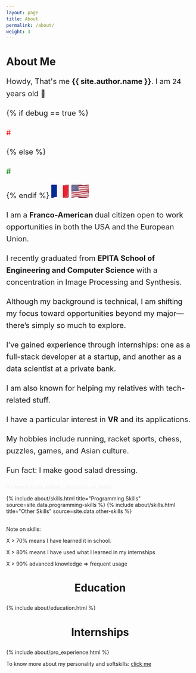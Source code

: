 ```yaml
---
layout: page
title: About
permalink: /about/
weight: 3
---
```


# **About Me**
<div style="font-size: 20px; line-height: 1.6">

<p>Howdy, That's me <strong>{{ site.author.name }}</strong>. I am <span style="color: black; font-size: 95%;">24</span> years old 👋 


{% if debug == true %}
  <p style="color: red;">#</p>
{% else %}
  <p style="color: green;">#</p>
{% endif %}

<img src="/assets/Images/fr.svg" class="flag-icon" alt="France Flag"> 
<img src="/assets/Images/us.svg" class="flag-icon" alt="US Flag">
</p>

<p>I am a <span style="font-font-weight: bold; font-weight: 700;"> Franco-American </span>  dual citizen open to work opportunities in both the USA and the European Union.</p>

<p>I recently graduated from <span style="font-font-weight: bold; font-weight: 700;">EPITA School of Engineering and Computer Science </span> with a concentration in Image Processing and Synthesis.</p>

<p>Although my background is technical, I am <span style="color: black; font-size: 95%;">shifting</span> my focus toward opportunities beyond my major—there’s simply so much to explore.</p>

<p>I’ve gained experience through internships: one as a full-stack developer at a startup, and another as a data scientist at a private bank.</p>

<p>I am also known for helping my relatives with tech-related stuff.</p>

<p>I have a particular interest in <span style="font-font-weight: bold; font-weight: 700;">VR</span> and its applications.</p>

<p>My hobbies include running, racket sports, chess, puzzles, games, and Asian culture.</p>

<p>Fun fact: I make good salad dressing.</p>

</div>

<p style="opacity: 0.05; transition: opacity 0.3s;" onmouseover="this.style.opacity='0'" onmouseout="this.textContent = ''">
If I where to be a food, I would be an onion</p>

<div class="row">
{% include about/skills.html title="Programming Skills" source=site.data.programming-skills %}
{% include about/skills.html title="Other Skills" source=site.data.other-skills %}
</div>

<br> Note on skills: 

X > 70% means I have learned it in school.

X > 80% means I have used what I learned in my internships

X > 90% advanced knowledge => frequent usage 

<h3 style="text-align: center; font-size: 2em; font-weight: bold;">Education</h3>

<div class="row">
{% include about/education.html %}
</div>


<h3 style="text-align: center; font-size: 2em; font-weight: bold;">Internships</h3>


<div class="row">
{% include about/pro_experience.html %}
</div>


To know more about my personality and softskills: [click me](/loop2/about)